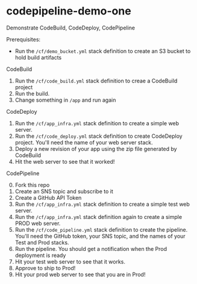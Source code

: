 # codepipeline-demo-one

Demonstrate CodeBuild, CodeDeploy, CodePipeline

Prerequisites:

- Run the `/cf/demo_bucket.yml` stack definition to create an S3 bucket to hold build artifacts

CodeBuild

1.  Run the `/cf/code_build.yml` stack definition to creae a CodeBuild project
2.  Run the build.
3.  Change something in `/app` and run again

CodeDeploy

1.  Run the `/cf/app_infra.yml` stack definition to create a simple web server.
2.  Run the `/cf/code_deploy.yml` stack definition to create CodeDeploy project.
    You'll need the name of your web server stack.
3.  Deploy a new revision of your app using the zip file generated by CodeBuild
4.  Hit the web server to see that it worked!

CodePipeline

0.  Fork this repo
0.  Create an SNS topic and subscribe to it
0.  Create a GitHub API Token
1.  Run the `/cf/app_infra.yml` stack definition to create a simple test web server.
2.  Run the `/cf/app_infra.yml` stack definition again to create a simple PROD web server.
3.  Run the `/cf/code_pipeline.yml` stack definition to create the pipeline.
    You'll need the GitHub token, your SNS topic, and the names of your Test and Prod stacks.
4.  Run the pipeline. You should get a notification when the Prod deployment is ready
5.  Hit your test web server to see that it works.
6.  Approve to ship to Prod!
7.  Hit your prod web server to see that you are in Prod!